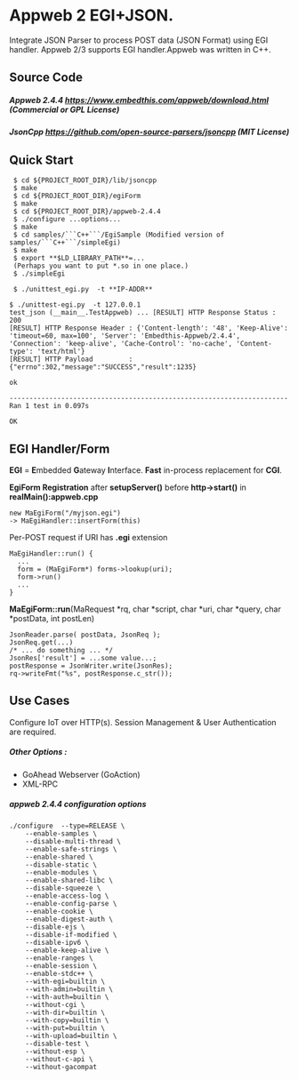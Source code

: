 
# Appweb 2 EGI+JSON.

Integrate JSON Parser to process POST data (JSON Format) using EGI handler. 
Appweb 2/3 supports EGI handler.Appweb was written in C++.

## Source Code 

##### Appweb 2.4.4 https://www.embedthis.com/appweb/download.html (Commercial or GPL License)

##### JsonCpp https://github.com/open-source-parsers/jsoncpp (MIT License)

## Quick Start

```
 $ cd ${PROJECT_ROOT_DIR}/lib/jsoncpp
 $ make
 $ cd ${PROJECT_ROOT_DIR}/egiForm
 $ make 
 $ cd ${PROJECT_ROOT_DIR}/appweb-2.4.4 
 $ ./configure ...options...
 $ make
 $ cd samples/```C++```/EgiSample (Modified version of samples/```C++```/simpleEgi)
 $ make
 $ export **$LD_LIBRARY_PATH**=... 
 (Perhaps you want to put *.so in one place.)
 $ ./simpleEgi

 $ ./unittest_egi.py  -t **IP-ADDR** 
```

```
$ ./unittest-egi.py  -t 127.0.0.1
test_json (__main__.TestAppweb) ... [RESULT] HTTP Response Status : 200
[RESULT] HTTP Response Header : {'Content-length': '48', 'Keep-Alive': 'timeout=60, max=100', 'Server': 'Embedthis-Appweb/2.4.4', 'Connection': 'keep-alive', 'Cache-Control': 'no-cache', 'Content-type': 'text/html'}
[RESULT] HTTP Payload         : {"errno":302,"message":"SUCCESS","result":1235}

ok

----------------------------------------------------------------------
Ran 1 test in 0.097s

OK
```

## EGI Handler/Form 

**EGI** = **E**mbedded **G**ateway **I**nterface. **Fast** in-process replacement for **CGI**.


**EgiForm Registration** after **setupServer()** before **http->start()** in **realMain():appweb.cpp**


```
new MaEgiForm("/myjson.egi")
-> MaEgiHandler::insertForm(this) 
```

Per-POST request if URI has **.egi** extension
```
MaEgiHandler::run() {
  ...
  form = (MaEgiForm*) forms->lookup(uri); 
  form->run()
  ...
}
```

**MaEgiForm::run**(MaRequest *rq, char *script, char *uri, char *query, char *postData, int postLen)
```
JsonReader.parse( postData, JsonReq );
JsonReq.get(...)
/* ... do something ... */
JsonRes['result'] = ...some value...;
postResponse = JsonWriter.write(JsonRes);
rq->writeFmt("%s", postResponse.c_str());
```




## Use Cases

Configure IoT over HTTP(s). Session Management & User Authentication are required.

##### Other Options : 
- GoAhead Webserver (GoAction)
- XML-RPC

##### appweb 2.4.4 configuration options

```
./configure  --type=RELEASE \
    --enable-samples \
	--disable-multi-thread \
	--enable-safe-strings \
	--enable-shared \
	--disable-static \
	--enable-modules \
	--enable-shared-libc \
	--disable-squeeze \
	--enable-access-log \
	--enable-config-parse \
	--enable-cookie \
	--enable-digest-auth \
	--disable-ejs \
	--disable-if-modified \
	--disable-ipv6 \
	--enable-keep-alive \
	--enable-ranges \
	--enable-session \
	--enable-stdc++ \
	--with-egi=builtin \
	--with-admin=builtin \
	--with-auth=builtin \
	--without-cgi \
	--with-dir=builtin \
	--with-copy=builtin \
	--with-put=builtin \
	--with-upload=builtin \
	--disable-test \
	--without-esp \
	--without-c-api \
	--without-gacompat
```
